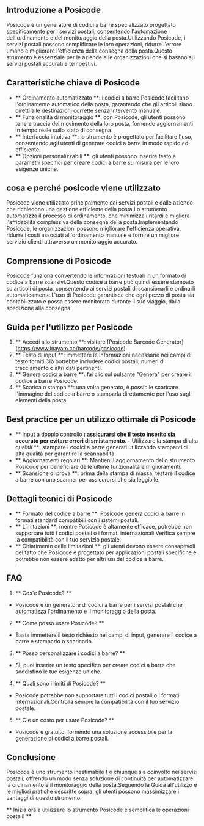 ## Introduzione a Posicode

Posicode è un generatore di codici a barre specializzato progettato specificamente per i servizi postali, consentendo l'automazione dell'ordinamento e del monitoraggio della posta.Utilizzando Posicode, i servizi postali possono semplificare le loro operazioni, ridurre l'errore umano e migliorare l'efficienza della consegna della posta.Questo strumento è essenziale per le aziende e le organizzazioni che si basano su servizi postali accurati e tempestivi.

## Caratteristiche chiave di Posicode

- ** Ordinamento automatizzato **: i codici a barre Posicode facilitano l'ordinamento automatico della posta, garantendo che gli articoli siano diretti alle destinazioni corrette senza intervento manuale.
- ** Funzionalità di monitoraggio **: con Posicode, gli utenti possono tenere traccia del movimento della loro posta, fornendo aggiornamenti in tempo reale sullo stato di consegna.
- ** Interfaccia intuitiva **: lo strumento è progettato per facilitare l'uso, consentendo agli utenti di generare codici a barre in modo rapido ed efficiente.
- ** Opzioni personalizzabili **: gli utenti possono inserire testo e parametri specifici per creare codici a barre su misura per le loro esigenze uniche.

## cosa e perché posicode viene utilizzato

Posicode viene utilizzato principalmente dai servizi postali e dalle aziende che richiedono una gestione efficiente della posta.Lo strumento automatizza il processo di ordinamento, che minimizza i ritardi e migliora l'affidabilità complessiva della consegna della posta.Implementando Posicode, le organizzazioni possono migliorare l'efficienza operativa, ridurre i costi associati all'ordinamento manuale e fornire un migliore servizio clienti attraverso un monitoraggio accurato.

## Comprensione di Posicode

Posicode funziona convertendo le informazioni testuali in un formato di codice a barre scansivi.Questo codice a barre può quindi essere stampato su articoli di posta, consentendo ai servizi postali di scansionarli e ordinarli automaticamente.L'uso di Posicode garantisce che ogni pezzo di posta sia contabilizzato e possa essere monitorato durante il suo viaggio, dalla spedizione alla consegna.

## Guida per l'utilizzo per Posicode

1. ** Accedi allo strumento **: visitare [Posicode Barcode Generator] (https://www.inayam.co/barcode/posicode).
2. ** Testo di input **: immettere le informazioni necessarie nei campi di testo forniti.Ciò potrebbe includere codici postali, numeri di tracciamento o altri dati pertinenti.
3. ** Genera codici a barre **: fai clic sul pulsante "Genera" per creare il codice a barre Posicode.
4. ** Scarica o stampa **: una volta generato, è possibile scaricare l'immagine del codice a barre o stamparla direttamente per l'uso sugli elementi della posta.

## Best practice per un utilizzo ottimale di Posicode

- ** Input a doppio controllo **: assicurarsi che il testo inserito sia accurato per evitare errori di smistamento.
-** Utilizzare la stampa di alta qualità **: stampare i codici a barre generati utilizzando stampanti di alta qualità per garantire la scannabilità.
- ** Aggiornamenti regolari **: Mantieni l'aggiornamento dello strumento Posicode per beneficiare delle ultime funzionalità e miglioramenti.
- ** Scansione di prova **: prima della stampa di massa, testare il codice a barre con uno scanner per assicurarsi che sia leggibile.

## Dettagli tecnici di Posicode

- ** Formato del codice a barre **: Posicode genera codici a barre in formati standard compatibili con i sistemi postali.
- ** Limitazioni **: mentre Posicode è altamente efficace, potrebbe non supportare tutti i codici postali o i formati internazionali.Verifica sempre la compatibilità con il tuo servizio postale.
- ** Chiarimento delle limitazioni **: gli utenti devono essere consapevoli del fatto che Posicode è progettato per applicazioni postali specifiche e potrebbe non essere adatto per altri usi del codice a barre.

## FAQ

1. ** Cos'è Posicode? **
- Posicode è un generatore di codici a barre per i servizi postali che automatizza l'ordinamento e il monitoraggio della posta.

2. ** Come posso usare Posicode? **
- Basta immettere il testo richiesto nei campi di input, generare il codice a barre e stamparlo o scaricarlo.

3. ** Posso personalizzare i codici a barre? **
- Sì, puoi inserire un testo specifico per creare codici a barre che soddisfino le tue esigenze uniche.

4. ** Quali sono i limiti di Posicode? **
- Posicode potrebbe non supportare tutti i codici postali o i formati internazionali.Controlla sempre la compatibilità con il tuo servizio postale.

5. ** C'è un costo per usare Posicode? **
- Posicode è gratuito, fornendo una soluzione accessibile per la generazione di codici a barre postali.

## Conclusione

Posicode è uno strumento inestimabile f o chiunque sia coinvolto nei servizi postali, offrendo un modo senza soluzione di continuità per automatizzare la ordinamento e il monitoraggio della posta.Seguendo la Guida all'utilizzo e le migliori pratiche descritte sopra, gli utenti possono massimizzare i vantaggi di questo strumento.

** Inizia ora a utilizzare lo strumento Posicode e semplifica le operazioni postali! **